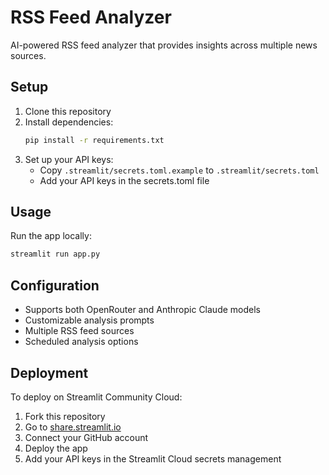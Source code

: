 # RSS Feed Analyzer

AI-powered RSS feed analyzer that provides insights across multiple news sources.

## Setup

1. Clone this repository
2. Install dependencies:
   ```bash
   pip install -r requirements.txt
   ```
3. Set up your API keys:
   - Copy `.streamlit/secrets.toml.example` to `.streamlit/secrets.toml`
   - Add your API keys in the secrets.toml file
   
## Usage

Run the app locally:
```bash
streamlit run app.py
```

## Configuration

- Supports both OpenRouter and Anthropic Claude models
- Customizable analysis prompts
- Multiple RSS feed sources
- Scheduled analysis options

## Deployment

To deploy on Streamlit Community Cloud:

1. Fork this repository
2. Go to [share.streamlit.io](https://share.streamlit.io)
3. Connect your GitHub account
4. Deploy the app
5. Add your API keys in the Streamlit Cloud secrets management
